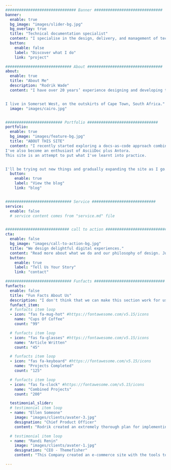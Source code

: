 ```yaml
---
############################### Banner ##############################
banner:
  enable: true
  bg_image: "images/slider-bg.jpg"
  bg_overlay: true
  title: "Technical documentation specialist"
  content: "I specialise in the design, delivery, and management of technical documentation."
  button:
    enable: false
    label: "Discover what I do"
    link: "project"

############################# About #################################
about:
  enable: true
  title: "About Me"
  description: "Rodrik Wade"
  content: "I have over 20 years’ experience designing and developing training and product documentation, as well as managing training and documentation teams. A particular interest is the technologies used to create and deliver online and print documentation.


I live in Somerset West, on the outskirts of Cape Town, South Africa."
  image: "images/cairo.jpg"


######################### Portfolio ###############################
portfolio:
  enable: true
  bg_image: "images/feature-bg.jpg"
  title: "ABOUT THIS SITE"
  content: "I recently started exploring a docs-as-code approach combined with use of a Jamstack architecture to deliver online documentation. 
I've also become an enthusiast of AsciiDoc plus Antora.
This site is an attempt to put what I've learnt into practice.


I'll be trying out new things and gradually expanding the site as I go. Read what I've been doing on my blog"
  button:
    enable: true
    label: "View the blog"
    link: "blog"


############################# Service ############################
service:
  enable: false
  # service content comes from "service.md" file


############################ call to action ###########################
cta:
  enable: false
  bg_image: "images/call-to-action-bg.jpg"
  title: "We design delightful digital experiences."
  content: "Read more about what we do and our philosophy of design. Judge for yourself The work and results <br> we’ve achieved for other clients, and meet our highly experienced Team who just love to design."
  button:
    enable: true
    label: "Tell Us Your Story"
    link: "contact"

############################# Funfacts ###############################
funfacts:
  enable: false
  title: "Fun Facts About Us"
  description: "I don't think that we can make this section work for us, except possibly for the testimonials."
  funfact_item:
  # funfacts item loop
  - icon: "fas fa-mug-hot" #https://fontawesome.com/v5.15/icons
    name: "Cups Of Coffee"
    count: "99"

  # funfacts item loop
  - icon: "fas fa-glasses" #https://fontawesome.com/v5.15/icons
    name: "Article Written"
    count: "45"

  # funfacts item loop
  - icon: "fas fa-keyboard" #https://fontawesome.com/v5.15/icons
    name: "Projects Completed"
    count: "125"

  # funfacts item loop
  - icon: "fas fa-clock" #https://fontawesome.com/v5.15/icons
    name: "Combined Projects"
    count: "200"

  testimonial_slider:
  # testimonial item loop
  - name: "Ellen Someone"
    image: "images/clients/avater-3.jpg"
    designation: "Chief Product Officer"
    content: "Rodrik created an extremely thorough plan for implementing a document solution for us, which significantly exceeded our expectations. It has enabled us to quickly implement a multilingual online site for our products, both conventional applications and APIs."

  # testimonial item loop
  - name: "Randi Renin"
    image: "images/clients/avater-1.jpg"
    designation: "CEO - Themefisher"
    content: "This Company created an e-commerce site with the tools to make our business a success, with innovative ideas we feel that our site has unique elements that make us stand out from the crowd."

---
```

